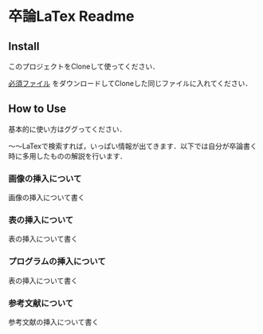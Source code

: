 卒論LaTex Readme
===

Install
---
このプロジェクトをCloneして使ってください．

[必須ファイル](http://prdownloads.osdn.jp/mytexpert/26068/jlisting.sty.bz2) をダウンロードしてCloneした同じファイルに入れてください．

How to Use
---
基本的に使い方はググってください．

～～LaTexで検索すれば，いっぱい情報が出てきます．以下では自分が卒論書く時に多用したものの解説を行います．
### **画像の挿入について**
画像の挿入について書く

### **表の挿入について**
表の挿入について書く

### **プログラムの挿入について**
表の挿入について書く

### **参考文献について**
参考文献の挿入について書く
